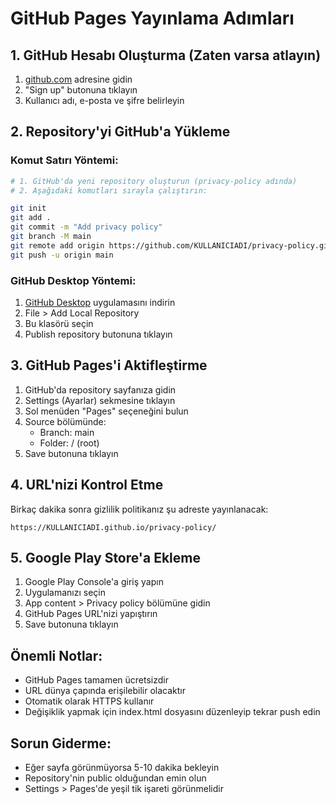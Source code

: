 # GitHub Pages Yayınlama Adımları

## 1. GitHub Hesabı Oluşturma (Zaten varsa atlayın)
1. [github.com](https://github.com) adresine gidin
2. "Sign up" butonuna tıklayın
3. Kullanıcı adı, e-posta ve şifre belirleyin

## 2. Repository'yi GitHub'a Yükleme

### Komut Satırı Yöntemi:
```bash
# 1. GitHub'da yeni repository oluşturun (privacy-policy adında)
# 2. Aşağıdaki komutları sırayla çalıştırın:

git init
git add .
git commit -m "Add privacy policy"
git branch -M main
git remote add origin https://github.com/KULLANICIADI/privacy-policy.git
git push -u origin main
```

### GitHub Desktop Yöntemi:
1. [GitHub Desktop](https://desktop.github.com/) uygulamasını indirin
2. File > Add Local Repository
3. Bu klasörü seçin
4. Publish repository butonuna tıklayın

## 3. GitHub Pages'i Aktifleştirme
1. GitHub'da repository sayfanıza gidin
2. Settings (Ayarlar) sekmesine tıklayın
3. Sol menüden "Pages" seçeneğini bulun
4. Source bölümünde:
   - Branch: main
   - Folder: / (root)
5. Save butonuna tıklayın

## 4. URL'nizi Kontrol Etme
Birkaç dakika sonra gizlilik politikanız şu adreste yayınlanacak:
```
https://KULLANICIADI.github.io/privacy-policy/
```

## 5. Google Play Store'a Ekleme
1. Google Play Console'a giriş yapın
2. Uygulamanızı seçin
3. App content > Privacy policy bölümüne gidin
4. GitHub Pages URL'nizi yapıştırın
5. Save butonuna tıklayın

## Önemli Notlar:
- GitHub Pages tamamen ücretsizdir
- URL dünya çapında erişilebilir olacaktır
- Otomatik olarak HTTPS kullanır
- Değişiklik yapmak için index.html dosyasını düzenleyip tekrar push edin

## Sorun Giderme:
- Eğer sayfa görünmüyorsa 5-10 dakika bekleyin
- Repository'nin public olduğundan emin olun
- Settings > Pages'de yeşil tik işareti görünmelidir